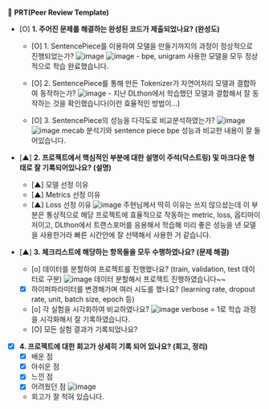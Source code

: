 🔑 **PRT(Peer Review Template)**

- [O] **1. 주어진 문제를 해결하는 완성된 코드가 제출되었나요? (완성도)**
  - [O] 1. SentencePiece를 이용하여 모델을 만들기까지의 과정이 정상적으로 진행되었는가?
          ![image](https://github.com/silpiria98/aiffel_camp/assets/35359870/116686a5-b32d-4b56-8529-bd2362fe4532)
          ![image](https://github.com/silpiria98/aiffel_camp/assets/35359870/d8089029-215b-4601-902a-fa23879e2875)
          - bpe, unigram 사용한 모델을 모두 정상적으로 학습 완료했습니다. 
  - [O] 2. SentencePiece를 통해 만든 Tokenizer가 자연어처리 모델과 결합하여 동작하는가?
          ![image](https://github.com/silpiria98/aiffel_camp/assets/35359870/1d5b0e9a-8c3f-4c12-b67d-798754859533)
          - 지난 DLthon에서 학습했던 모델과 결합해서 잘 동작하는 것을 확인했습니다(이런 효율적인 방법이...) 

  - [O] 3. SentencePiece의 성능을 다각도로 비교분석하였는가?
          ![image](https://github.com/silpiria98/aiffel_camp/assets/35359870/b6d8e56c-6b6e-4354-8bcf-0a0c34621c12)
          ![image](https://github.com/silpiria98/aiffel_camp/assets/35359870/b9e3cad5-4888-4685-a99b-c9c5e4fdcd07)
          mecab 분석기와 sentence piece bpe 성능과 비교한 내용이 잘 들어있습니다. 

          
- [▲] **2. 프로젝트에서 핵심적인 부분에 대한 설명이 주석(닥스트링) 및 마크다운 형태로 잘 기록되어있나요? (설명)**

  - [▲] 모델 선정 이유
  - [▲] Metrics 선정 이유
  - [▲] Loss 선정 이유
        ![image](https://github.com/silpiria98/aiffel_camp/assets/35359870/791f0f4b-0b2b-431b-abee-1478e55333a3)
        주현님께서 딱히 이유는 쓰지 않으셨는데 이 부분은 통상적으로 해당 프로젝트에 효율적으로 작동하는 metric, loss, 옵티마이저이고, DLthon에서 트랜스포머를 응용해서 학습해 미리 좋은 성능을 낸 모델을 사용한거라 빠른 시간안에 잘 선택해서 사용한 거 같습니다.


- [▲] **3. 체크리스트에 해당하는 항목들을 모두 수행하였나요? (문제 해결)**

  - [o] 데이터를 분할하여 프로젝트를 진행했나요? (train, validation, test 데이터로 구분)
        ![image](https://github.com/silpiria98/aiffel_camp/assets/35359870/63a7e0c4-811f-464a-a62a-1d952b64be34)
        데이터 분할해서 프로젝트 진행하였습니다~~

  - [x] 하이퍼파라미터를 변경해가며 여러 시도를 했나요? (learning rate, dropout rate, unit, batch size, epoch 등)
  - [o] 각 실험을 시각화하여 비교하였나요?
        ![image](https://github.com/silpiria98/aiffel_camp/assets/35359870/7af14790-3ed8-4ef5-84fb-5d519a06d9bd)
        verbose = 1로 학습 과정을 시각화해서 잘 기록하였습니다. 
  - [O] 모든 실험 결과가 기록되었나요?

- [x] **4. 프로젝트에 대한 회고가 상세히 기록 되어 있나요? (회고, 정리)**
  - [x] 배운 점
  - [x] 아쉬운 점
  - [x] 느낀 점
  - [x] 어려웠던 점
   ![image](https://github.com/silpiria98/aiffel_camp/assets/35359870/9cfa65e4-6d36-4b76-8d5f-9cd3e635c423)
  - 회고가 잘 적혀 있습니다.

